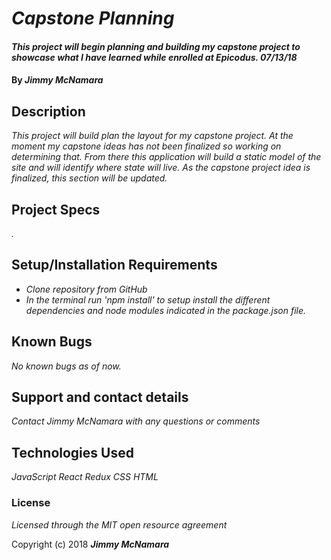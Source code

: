 # _Capstone Planning_

#### _This project will begin planning and building my capstone project to showcase what I have learned while enrolled at Epicodus.  07/13/18_

#### By _**Jimmy McNamara**_

## Description

_This project will build plan the layout for my capstone project.  At the moment my capstone ideas has not been finalized so working on determining that. From there this application will build a static model of the site and will identify where state will live. As the capstone project idea is finalized, this section will be updated._

## Project Specs

_._

## Setup/Installation Requirements

* _Clone repository from GitHub_
* _In the terminal run 'npm install' to setup install the different dependencies and node modules indicated in the package.json file._

## Known Bugs

_No known bugs as of now._

## Support and contact details

_Contact Jimmy McNamara with any questions or comments_

## Technologies Used

_JavaScript_
_React_
_Redux_
_CSS_
_HTML_

### License

*Licensed through the MIT open resource agreement*

Copyright (c) 2018 **_Jimmy McNamara_**
